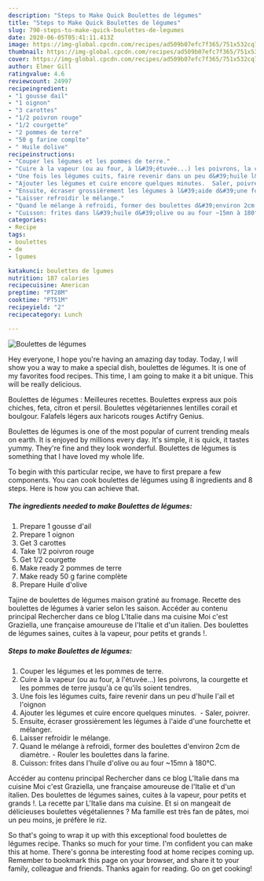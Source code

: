 ```yaml
---
description: "Steps to Make Quick Boulettes de légumes"
title: "Steps to Make Quick Boulettes de légumes"
slug: 790-steps-to-make-quick-boulettes-de-legumes
date: 2020-06-05T05:41:11.413Z
image: https://img-global.cpcdn.com/recipes/ad509b07efc7f365/751x532cq70/boulettes-de-legumes-photo-principale-de-la-recette.jpg
thumbnail: https://img-global.cpcdn.com/recipes/ad509b07efc7f365/751x532cq70/boulettes-de-legumes-photo-principale-de-la-recette.jpg
cover: https://img-global.cpcdn.com/recipes/ad509b07efc7f365/751x532cq70/boulettes-de-legumes-photo-principale-de-la-recette.jpg
author: Elmer Gill
ratingvalue: 4.6
reviewcount: 24997
recipeingredient:
- "1 gousse dail"
- "1 oignon"
- "3 carottes"
- "1/2 poivron rouge"
- "1/2 courgette"
- "2 pommes de terre"
- "50 g farine complte"
- " Huile dolive"
recipeinstructions:
- "Couper les légumes et les pommes de terre.⁣"
- "Cuire à la vapeur (ou au four, à l&#39;étuvée...) les poivrons, la courgette et les pommes de terre jusqu&#39;à ce qu&#39;ils soient tendres.⁣"
- "Une fois les légumes cuits, faire revenir dans un peu d&#39;huile l&#39;ail et l&#39;oignon"
- "Ajouter les légumes et cuire encore quelques minutes. ⁣ Saler, poivrer.⁣"
- "Ensuite, écraser grossièrement les légumes à l&#39;aide d&#39;une fourchette et mélanger.⁣"
- "Laisser refroidir le mélange.⁣"
- "Quand le mélange à refroidi, former des boulettes d&#39;environ 2cm de diamètre.⁣ Rouler les boulettes dans la farine.⁣"
- "Cuisson: frites dans l&#39;huile d&#39;olive ou au four ~15mn à 180°C.⁣"
categories:
- Recipe
tags:
- boulettes
- de
- lgumes

katakunci: boulettes de lgumes 
nutrition: 187 calories
recipecuisine: American
preptime: "PT28M"
cooktime: "PT51M"
recipeyield: "2"
recipecategory: Lunch

---
```



![Boulettes de légumes](https://img-global.cpcdn.com/recipes/ad509b07efc7f365/751x532cq70/boulettes-de-legumes-photo-principale-de-la-recette.jpg)

Hey everyone, I hope you're having an amazing day today. Today, I will show you a way to make a special dish, boulettes de légumes. It is one of my favorites food recipes. This time, I am going to make it a bit unique. This will be really delicious.

Boulettes de légumes : Meilleures recettes. Boulettes express aux pois chiches, feta, citron et persil. Boulettes végétariennes lentilles corail et boulgour. Falafels légers aux haricots rouges Actifry Genius.

Boulettes de légumes is one of the most popular of current trending meals on earth. It is enjoyed by millions every day. It's simple, it is quick, it tastes yummy. They're fine and they look wonderful. Boulettes de légumes is something that I have loved my whole life.


To begin with this particular recipe, we have to first prepare a few components. You can cook boulettes de légumes using 8 ingredients and 8 steps. Here is how you can achieve that.

<!--inarticleads1-->

##### The ingredients needed to make Boulettes de légumes:

1. Prepare 1 gousse d&#39;ail
1. Prepare 1 oignon
1. Get 3 carottes
1. Take 1/2 poivron rouge
1. Get 1/2 courgette
1. Make ready 2 pommes de terre
1. Make ready 50 g farine complète
1. Prepare  Huile d&#39;olive


Tajine de boulettes de légumes maison gratiné au fromage. Recette des boulettes de légumes à varier selon les saison. Accéder au contenu principal Rechercher dans ce blog L&#39;Italie dans ma cuisine Moi c&#39;est Graziella, une française amoureuse de l&#39;Italie et d&#39;un italien. Des boulettes de légumes saines, cuites à la vapeur, pour petits et grands !. 

<!--inarticleads2-->

##### Steps to make Boulettes de légumes:

1. Couper les légumes et les pommes de terre.⁣
1. Cuire à la vapeur (ou au four, à l&#39;étuvée...) les poivrons, la courgette et les pommes de terre jusqu&#39;à ce qu&#39;ils soient tendres.⁣
1. Une fois les légumes cuits, faire revenir dans un peu d&#39;huile l&#39;ail et l&#39;oignon
1. Ajouter les légumes et cuire encore quelques minutes. ⁣ - Saler, poivrer.⁣
1. Ensuite, écraser grossièrement les légumes à l&#39;aide d&#39;une fourchette et mélanger.⁣
1. Laisser refroidir le mélange.⁣
1. Quand le mélange à refroidi, former des boulettes d&#39;environ 2cm de diamètre.⁣ - Rouler les boulettes dans la farine.⁣
1. Cuisson: frites dans l&#39;huile d&#39;olive ou au four ~15mn à 180°C.⁣


Accéder au contenu principal Rechercher dans ce blog L&#39;Italie dans ma cuisine Moi c&#39;est Graziella, une française amoureuse de l&#39;Italie et d&#39;un italien. Des boulettes de légumes saines, cuites à la vapeur, pour petits et grands !. La recette par L&#39;Italie dans ma cuisine. Et si on mangeait de délicieuses boulettes végétaliennes ? Ma famille est très fan de pâtes, moi un peu moins, je préfère le riz. 

So that's going to wrap it up with this exceptional food boulettes de légumes recipe. Thanks so much for your time. I'm confident you can make this at home. There's gonna be interesting food at home recipes coming up. Remember to bookmark this page on your browser, and share it to your family, colleague and friends. Thanks again for reading. Go on get cooking!
